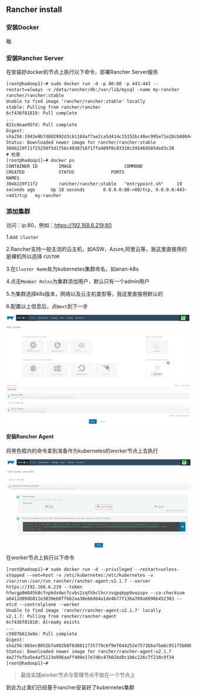 

## Rancher install

### 安装Docker

略

### 安装Rancher Server

在安装好docker的节点上执行以下命令，部署Rancher Server服务

```
[root@hadoop1]~# sudo docker run -d -p 80:80 -p 443:443 --restart=always -v /data/rancher/db:/var/lib/mysql -name my-rancher rancher/rancher:stable 
Unable to find image 'rancher/rancher:stable' locally
stable: Pulling from rancher/rancher
6cf436f81810: Pull complete
...
821c0eae95fd: Pull complete
Digest: sha256:1943e9b7d802992d3c61184af7ae2ca5d414c15152bc40ec995e71e28cb80844
Status: Downloaded newer image for rancher/rancher:stable
304b229f11f25250f5d1f56c4938716f17fa409f0c03310c395469505ded3c38
# 检查
[root@hadoop1]~# docker ps
CONTAINER ID        IMAGE                    COMMAND             CREATED             STATUS              PORTS                                      NAMES
304b229f11f2        rancher/rancher:stable   "entrypoint.sh"     19 seconds ago      Up 18 seconds       0.0.0.0:80->80/tcp, 0.0.0.0:443->443/tcp   my-rancher
```

### 添加集群

访问：ip:80，例如：https://192.168.6.219:80

1.`Add cluster`

2.Rancher支持一般主流的云主机，如ASW，Azure,阿里云等，我这里直接用的是裸机所以选择	`CUSTOM`

3.在`Cluster Name`处为kubernetes集群命名，如anan-k8s

4.点击`Member Roles`为集群添加用户，默认只有一个admin用户

5.为集群选择k8s版本，网络以及云主机类型等，我这里直接用默认的

6.配置以上信息后，点`Next`到下一步

![1552808594755](.image/rancherinstall.assets/1552808594755.png)

#### 安装Rancher Agent

将黑色框内的命令拿到准备作为kubernetes的worker节点上去执行

![1552810099455](.image/rancherinstall.assets/1552810099455.png)

在worker节点上执行以下命令

```shell
[root@hadoop1]~# sudo docker run -d --privileged --restart=unless-stopped --net=host -v /etc/kubernetes:/etc/kubernetes -v /var/run:/var/run rancher/rancher-agent:v2.1.7 --server https://192.168.6.219 --token hfwcgp8m845k8cfnpkdxdwcfcvbs2zqthbclhcrzvqpqkpp9vwzspv --ca-checksum a6412d99db811e3839eb0ffbb2aa38eb6d64a1de4b77f136a769a6096b452303 --etcd --controlplane --worker
Unable to find image 'rancher/rancher-agent:v2.1.7' locally
v2.1.7: Pulling from rancher/rancher-agent
6cf436f81810: Already exists
...
c5997b613e9e: Pull complete
Digest: sha256:865ec8052bfa002b8f6d8011735779c6f9ef044252e7573bba7ba6c951f5b086
Status: Downloaded newer image for rancher/rancher-agent:v2.1.7
4e27fefba5e4af5123e996aaff400e17e7d6c47b02bd8c1b6c226c7f210c9f34
[root@hadoop1]~#
```

> 最佳实践worker节点与管理节点不放在一个节点上

到此为止我们已经基于rancher安装好了kubernetes集群